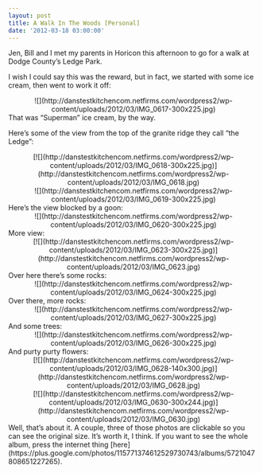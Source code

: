 ```yaml
---
layout: post
title: A Walk In The Woods [Personal]
date: '2012-03-18 03:00:00'
---
```



Jen, Bill and I met my parents in Horicon this afternoon to go for a walk at Dodge County’s Ledge Park.

I wish I could say this was the reward, but in fact, we started with some ice cream, then went to work it off:

<div style="text-align: center;">![](http://danstestkitchencom.netfirms.com/wordpress2/wp-content/uploads/2012/03/IMG_0617-300x225.jpg)</div>That was “Superman” ice cream, by the way.

[]()

Here’s some of the view from the top of the granite ridge they call “the Ledge”:

<div style="text-align: center;">[![](http://danstestkitchencom.netfirms.com/wordpress2/wp-content/uploads/2012/03/IMG_0618-300x225.jpg)](http://danstestkitchencom.netfirms.com/wordpress2/wp-content/uploads/2012/03/IMG_0618.jpg)</div><div style="text-align: center;">![](http://danstestkitchencom.netfirms.com/wordpress2/wp-content/uploads/2012/03/IMG_0619-300x225.jpg)</div>Here’s the view blocked by a goon:

<div style="text-align: center;">![](http://danstestkitchencom.netfirms.com/wordpress2/wp-content/uploads/2012/03/IMG_0620-300x225.jpg)</div>More view:

<div style="text-align: center;">[![](http://danstestkitchencom.netfirms.com/wordpress2/wp-content/uploads/2012/03/IMG_0623-300x225.jpg)](http://danstestkitchencom.netfirms.com/wordpress2/wp-content/uploads/2012/03/IMG_0623.jpg)</div>Over here there’s some rocks:

<div style="text-align: center;">![](http://danstestkitchencom.netfirms.com/wordpress2/wp-content/uploads/2012/03/IMG_0624-300x225.jpg)</div>Over there, more rocks:

<div style="text-align: center;">![](http://danstestkitchencom.netfirms.com/wordpress2/wp-content/uploads/2012/03/IMG_0627-300x225.jpg)</div>And some trees:

<div style="text-align: center;">![](http://danstestkitchencom.netfirms.com/wordpress2/wp-content/uploads/2012/03/IMG_0626-300x225.jpg)</div>And purty purty flowers:

<div style="text-align: center;">[![](http://danstestkitchencom.netfirms.com/wordpress2/wp-content/uploads/2012/03/IMG_0628-140x300.jpg)](http://danstestkitchencom.netfirms.com/wordpress2/wp-content/uploads/2012/03/IMG_0628.jpg)</div><div style="text-align: center;">[![](http://danstestkitchencom.netfirms.com/wordpress2/wp-content/uploads/2012/03/IMG_0630-300x244.jpg)](http://danstestkitchencom.netfirms.com/wordpress2/wp-content/uploads/2012/03/IMG_0630.jpg)</div>Well, that’s about it. A couple, three of those photos are clickable so you can see the original size. It’s worth it, I think. If you want to see the whole album, press the internet thing [here](https://plus.google.com/photos/115771374612529730743/albums/5721047808651227265).


